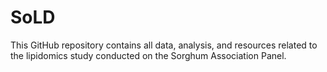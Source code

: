 # SoLD
This GitHub repository contains all data, analysis, and resources related to the lipidomics study conducted on the Sorghum Association Panel.
